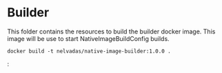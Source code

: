 # Builder 
This folder contains the resources to build the builder docker image.
This image will be use to start NativeImageBuildConfig builds.

```
docker build -t nelvadas/native-image-builder:1.0.0 .
```
: